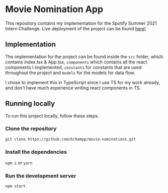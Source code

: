 # Movie Nomination App
This repository contains my implementation for the Spotify Summer 2021 Intern Challenge.
Live deployment of the project can be found <a href="https://shoppy-movies.netlify.app/">here!</a>

## Implementation
The implementation for the project can be found inside the `src` folder, which contains index.tsx & App.tsx, `components` which contains all the react components I implemented, `constants` for constants that are used throughout the project and `models` for the models for data flow. 

I chose to implement this in TypeScript since I use TS for my work already, and don't have much experience writing react components in TS. 

## Running locally 
To run this project locally, follow these steps. 

### Clone the repository
`
git clone https://github.com/bchampp/movie-nominations.git
`

### Install the dependencies
`
npm i
`
or 
`
yarn
`

### Run the development server
`
npm start
`
